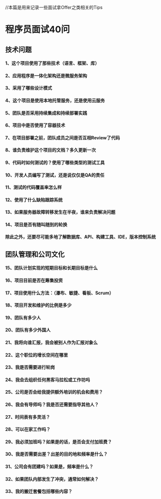 //本篇是用来记录一些面试拿Offer之类相关的Tips
# 程序员面试40问
## 技术问题
#### 1、这个项目使用了那些技术（语言、框架、库）
#### 2、应用程序是一体化架构还是微服务架构
#### 3、采用了哪些设计模式
#### 4、这个项目是使用本地托管服务，还是使用云服务
#### 5、团队是否采用持续集成和持续部署实践
#### 6、项目中是否使用了容器技术
#### 7、在项目部署之前，团队成员之间是否互相Review了代码
#### 8、谁负责维护这个项目的文档？多久更新一次
#### 9、代码时如何测试的？使用了哪些类型的测试工具
#### 10、开发人员编写了测试，还是说仅仅是QA的责任
#### 11、测试的代码覆盖率怎么样
#### 12、使用了什么缺陷跟踪系统
#### 13、如果服务器故障转移发生在半夜，谁来负责解决问题
#### 14、项目是否有随叫随到的轮换
#### 除此之外，还要尽可能多地了解数据库、API、构建工具、IDE，版本控制系统

## 团队管理和公司文化
#### 15、团队计划实现的短期目标和长期目标是什么
#### 16、项目目前是否在筹集投资
#### 17、项目使用什么方法：（瀑布、敏捷、看板、Scrum）
#### 18、项目开发和维护的比例是多少
#### 19、团队有多少人
#### 20、团队有多少外国人
#### 21、我将向谁汇报，我会被别人作为汇报对象么
#### 22、这个职位的增长空间在哪里
#### 23、我是否需要进行轮岗
#### 24、我会去组织任何黑客马拉松或工作坊吗
#### 25、公司是否会给我提供额外培训的机会和费用？
#### 26、我会有导师吗？我是否还需要指导其他人？
#### 27、时间表有多灵活？
#### 28、可以在家工作吗？
#### 29、我必须加班吗？如果是的话，是否会支付加班费？
#### 30、我是否需要出差？出差的目的地和频率是什么？
#### 31、公司会有团建吗？如果是，频率是什么？
#### 32、如果团队内部发生了冲突，通常如何解决？
#### 33、我的搬迁套餐包括哪些内容？